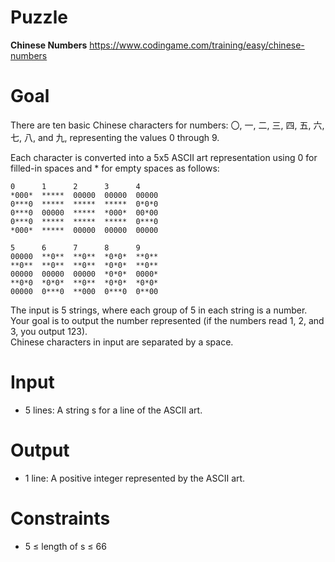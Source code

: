 # Puzzle
**Chinese Numbers** https://www.codingame.com/training/easy/chinese-numbers

# Goal
There are ten basic Chinese characters for numbers: 〇, 一, 二, 三, 四, 五, 六, 七, 八, and 九, representing the values 0 through 9.

Each character is converted into a 5x5 ASCII art representation using 0 for filled-in spaces and * for empty spaces as follows:

```
0      1      2      3      4
*000*  *****  00000  00000  00000
0***0  *****  *****  *****  0*0*0
0***0  00000  *****  *000*  00*00
0***0  *****  *****  *****  0***0
*000*  *****  00000  00000  00000

5      6      7      8      9
00000  **0**  **0**  *0*0*  **0**
**0**  **0**  **0**  *0*0*  **0**
00000  00000  00000  *0*0*  0000*
**0*0  *0*0*  **0**  *0*0*  *0*0*
00000  0***0  **000  0***0  0**00
```

The input is 5 strings, where each group of 5 in each string is a number. Your goal is to output the number represented (if the numbers read 1, 2, and 3, you output 123).  
Chinese characters in input are separated by a space.  

# Input
* 5 lines: A string s for a line of the ASCII art.

# Output
* 1 line: A positive integer represented by the ASCII art.

# Constraints
* 5 ≤ length of s ≤ 66
